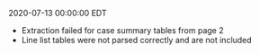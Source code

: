 2020-07-13 00:00:00 EDT


- Extraction failed for case summary tables from page 2
- Line list tables were not parsed correctly and are not included
